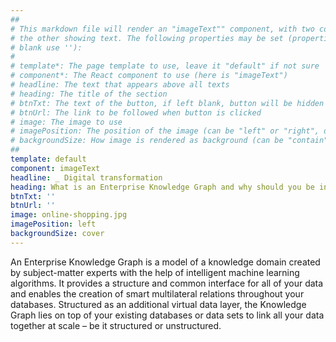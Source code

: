 ```yaml
---
##
# This markdown file will render an "imageText"" component, with two columns: one column showing an image and
# the other showing text. The following properties may be set (properties with * are required, to leave a property
# blank use ''):
#
# template*: The page template to use, leave it "default" if not sure
# component*: The React component to use (here is "imageText")
# headline: The text that appears above all texts
# heading: The title of the section
# btnTxt: The text of the button, if left blank, button will be hidden
# btnUrl: The link to be followed when button is clicked
# image: The image to use
# imagePosition: The position of the image (can be "left" or "right", default is "left")
# backgroundSize: How image is rendered as background (can be "contain" or "cover", default is "cover")
##
template: default
component: imageText
headline: _ Digital transformation
heading: What is an Enterprise Knowledge Graph and why should you be interested?
btnTxt: ''
btnUrl: ''
image: online-shopping.jpg
imagePosition: left
backgroundSize: cover
---
```


An Enterprise Knowledge Graph is a model of a knowledge domain created by subject-matter experts with the help of intelligent machine learning algorithms.
It provides a structure and common interface for all of your data and enables the creation of smart multilateral relations throughout your databases.
Structured as an additional virtual data layer, the Knowledge Graph lies on top of your existing databases or data sets to link all your data together at scale – be it structured or unstructured.
